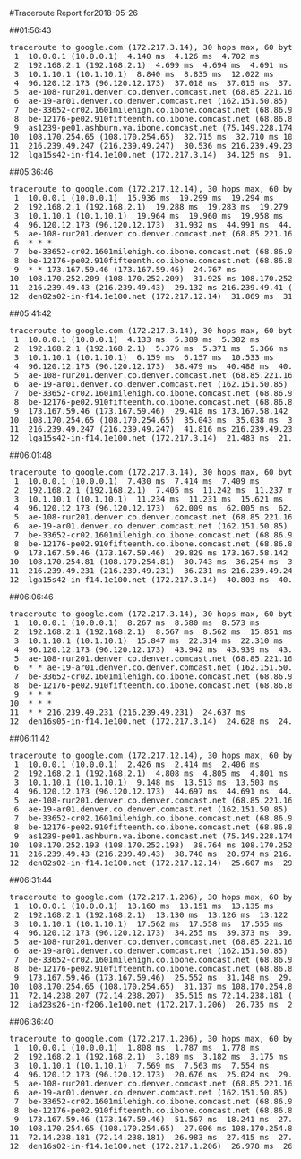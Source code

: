 #Traceroute Report for2018-05-26

##01:56:43

<p><pre><samp>traceroute to google.com (172.217.3.14), 30 hops max, 60 byte packets
 1  10.0.0.1 (10.0.0.1)  4.140 ms  4.126 ms  4.702 ms
 2  192.168.2.1 (192.168.2.1)  4.699 ms  4.694 ms  4.691 ms
 3  10.1.10.1 (10.1.10.1)  8.840 ms  8.835 ms  12.022 ms
 4  96.120.12.173 (96.120.12.173)  37.018 ms  37.015 ms  37.006 ms
 5  ae-108-rur201.denver.co.denver.comcast.net (68.85.221.161)  34.949 ms  36.986 ms  36.982 ms
 6  ae-19-ar01.denver.co.denver.comcast.net (162.151.50.85)  36.978 ms  35.584 ms  35.575 ms
 7  be-33652-cr02.1601milehigh.co.ibone.comcast.net (68.86.92.121)  30.986 ms  30.974 ms  30.969 ms
 8  be-12176-pe02.910fifteenth.co.ibone.comcast.net (68.86.83.94)  30.949 ms  31.688 ms  31.682 ms
 9  as1239-pe01.ashburn.va.ibone.comcast.net (75.149.228.174)  29.054 ms 173.167.58.142 (173.167.58.142)  30.574 ms as1239-pe01.ashburn.va.ibone.comcast.net (75.149.228.174)  30.561 ms
10  108.170.254.65 (108.170.254.65)  32.715 ms  32.710 ms 108.170.254.81 (108.170.254.81)  34.143 ms
11  216.239.49.247 (216.239.49.247)  30.536 ms 216.239.49.231 (216.239.49.231)  32.694 ms  32.691 ms
12  lga15s42-in-f14.1e100.net (172.217.3.14)  34.125 ms  91.291 ms  91.278 ms</samp></pre></p>

##05:36:46

<p><pre><samp>traceroute to google.com (172.217.12.14), 30 hops max, 60 byte packets
 1  10.0.0.1 (10.0.0.1)  15.936 ms  19.299 ms  19.294 ms
 2  192.168.2.1 (192.168.2.1)  19.288 ms  19.283 ms  19.279 ms
 3  10.1.10.1 (10.1.10.1)  19.964 ms  19.960 ms  19.958 ms
 4  96.120.12.173 (96.120.12.173)  31.932 ms  44.991 ms  44.984 ms
 5  ae-108-rur201.denver.co.denver.comcast.net (68.85.221.161)  41.762 ms  41.759 ms  49.312 ms
 6  * * *
 7  be-33652-cr02.1601milehigh.co.ibone.comcast.net (68.86.92.121)  31.666 ms  31.659 ms  31.656 ms
 8  be-12176-pe02.910fifteenth.co.ibone.comcast.net (68.86.83.94)  31.647 ms  31.638 ms  31.637 ms
 9  * * 173.167.59.46 (173.167.59.46)  24.767 ms
10  108.170.252.209 (108.170.252.209)  31.925 ms 108.170.252.193 (108.170.252.193)  31.915 ms  31.911 ms
11  216.239.49.43 (216.239.49.43)  29.132 ms 216.239.49.41 (216.239.49.41)  32.905 ms  32.901 ms
12  den02s02-in-f14.1e100.net (172.217.12.14)  31.869 ms  31.880 ms  33.285 ms</samp></pre></p>

##05:41:42

<p><pre><samp>traceroute to google.com (172.217.3.14), 30 hops max, 60 byte packets
 1  10.0.0.1 (10.0.0.1)  4.133 ms  5.389 ms  5.382 ms
 2  192.168.2.1 (192.168.2.1)  5.376 ms  5.371 ms  5.366 ms
 3  10.1.10.1 (10.1.10.1)  6.159 ms  6.157 ms  10.533 ms
 4  96.120.12.173 (96.120.12.173)  38.479 ms  40.488 ms  40.481 ms
 5  ae-108-rur201.denver.co.denver.comcast.net (68.85.221.161)  27.677 ms  40.470 ms  44.861 ms
 6  ae-19-ar01.denver.co.denver.comcast.net (162.151.50.85)  38.447 ms  21.499 ms  29.462 ms
 7  be-33652-cr02.1601milehigh.co.ibone.comcast.net (68.86.92.121)  37.656 ms  37.649 ms  37.642 ms
 8  be-12176-pe02.910fifteenth.co.ibone.comcast.net (68.86.83.94)  37.635 ms  42.010 ms  42.006 ms
 9  173.167.59.46 (173.167.59.46)  29.418 ms 173.167.58.142 (173.167.58.142)  34.859 ms as1239-pe01.ashburn.va.ibone.comcast.net (75.149.228.174)  34.850 ms
10  108.170.254.65 (108.170.254.65)  35.043 ms  35.038 ms  35.032 ms
11  216.239.49.247 (216.239.49.247)  41.816 ms 216.239.49.231 (216.239.49.231)  52.325 ms  41.805 ms
12  lga15s42-in-f14.1e100.net (172.217.3.14)  21.483 ms  21.467 ms  25.867 ms</samp></pre></p>

##06:01:48

<p><pre><samp>traceroute to google.com (172.217.3.14), 30 hops max, 60 byte packets
 1  10.0.0.1 (10.0.0.1)  7.430 ms  7.414 ms  7.409 ms
 2  192.168.2.1 (192.168.2.1)  7.405 ms  11.242 ms  11.237 ms
 3  10.1.10.1 (10.1.10.1)  11.234 ms  11.231 ms  15.621 ms
 4  96.120.12.173 (96.120.12.173)  62.009 ms  62.005 ms  62.000 ms
 5  ae-108-rur201.denver.co.denver.comcast.net (68.85.221.161)  29.798 ms  29.796 ms  34.175 ms
 6  ae-19-ar01.denver.co.denver.comcast.net (162.151.50.85)  34.169 ms  54.600 ms *
 7  be-33652-cr02.1601milehigh.co.ibone.comcast.net (68.86.92.121)  50.779 ms  58.771 ms  36.880 ms
 8  be-12176-pe02.910fifteenth.co.ibone.comcast.net (68.86.83.94)  57.582 ms  57.567 ms  57.557 ms
 9  173.167.59.46 (173.167.59.46)  29.829 ms 173.167.58.142 (173.167.58.142)  30.762 ms as1239-pe01.ashburn.va.ibone.comcast.net (75.149.228.174)  30.748 ms
10  108.170.254.81 (108.170.254.81)  30.743 ms  36.254 ms  36.247 ms
11  216.239.49.231 (216.239.49.231)  36.231 ms 216.239.49.247 (216.239.49.247)  45.048 ms  45.007 ms
12  lga15s42-in-f14.1e100.net (172.217.3.14)  40.803 ms  40.794 ms  27.673 ms</samp></pre></p>

##06:06:46

<p><pre><samp>traceroute to google.com (172.217.3.14), 30 hops max, 60 byte packets
 1  10.0.0.1 (10.0.0.1)  8.267 ms  8.580 ms  8.573 ms
 2  192.168.2.1 (192.168.2.1)  8.567 ms  8.562 ms  15.851 ms
 3  10.1.10.1 (10.1.10.1)  15.847 ms  22.314 ms  22.310 ms
 4  96.120.12.173 (96.120.12.173)  43.942 ms  43.939 ms  43.935 ms
 5  ae-108-rur201.denver.co.denver.comcast.net (68.85.221.161)  34.171 ms  34.168 ms  38.557 ms
 6  * * ae-19-ar01.denver.co.denver.comcast.net (162.151.50.85)  41.441 ms
 7  be-33652-cr02.1601milehigh.co.ibone.comcast.net (68.86.92.121)  43.464 ms  43.452 ms  43.441 ms
 8  be-12176-pe02.910fifteenth.co.ibone.comcast.net (68.86.83.94)  43.432 ms  43.431 ms  43.415 ms
 9  * * *
10  * * *
11  * * 216.239.49.231 (216.239.49.231)  24.637 ms
12  den16s05-in-f14.1e100.net (172.217.3.14)  24.628 ms  24.624 ms  33.502 ms</samp></pre></p>

##06:11:42

<p><pre><samp>traceroute to google.com (172.217.12.14), 30 hops max, 60 byte packets
 1  10.0.0.1 (10.0.0.1)  2.426 ms  2.414 ms  2.406 ms
 2  192.168.2.1 (192.168.2.1)  4.808 ms  4.805 ms  4.801 ms
 3  10.1.10.1 (10.1.10.1)  9.148 ms  13.513 ms  13.503 ms
 4  96.120.12.173 (96.120.12.173)  44.697 ms  44.691 ms  44.688 ms
 5  ae-108-rur201.denver.co.denver.comcast.net (68.85.221.161)  31.218 ms  31.214 ms  39.970 ms
 6  ae-19-ar01.denver.co.denver.comcast.net (162.151.50.85)  161.935 ms  117.128 ms  117.117 ms
 7  be-33652-cr02.1601milehigh.co.ibone.comcast.net (68.86.92.121)  45.114 ms  30.076 ms  30.061 ms
 8  be-12176-pe02.910fifteenth.co.ibone.comcast.net (68.86.83.94)  30.052 ms  30.042 ms  36.006 ms
 9  as1239-pe01.ashburn.va.ibone.comcast.net (75.149.228.174)  27.531 ms 173.167.59.46 (173.167.59.46)  34.390 ms  30.008 ms
10  108.170.252.193 (108.170.252.193)  38.764 ms 108.170.252.209 (108.170.252.209)  38.757 ms  38.748 ms
11  216.239.49.43 (216.239.49.43)  38.740 ms  20.974 ms 216.239.49.41 (216.239.49.41)  32.260 ms
12  den02s02-in-f14.1e100.net (172.217.12.14)  25.607 ms  29.988 ms  80.200 ms</samp></pre></p>

##06:31:44

<p><pre><samp>traceroute to google.com (172.217.1.206), 30 hops max, 60 byte packets
 1  10.0.0.1 (10.0.0.1)  13.160 ms  13.151 ms  13.135 ms
 2  192.168.2.1 (192.168.2.1)  13.130 ms  13.126 ms  13.122 ms
 3  10.1.10.1 (10.1.10.1)  17.562 ms  17.558 ms  17.555 ms
 4  96.120.12.173 (96.120.12.173)  34.255 ms  39.373 ms  39.354 ms
 5  ae-108-rur201.denver.co.denver.comcast.net (68.85.221.161)  34.242 ms  34.237 ms  34.228 ms
 6  ae-19-ar01.denver.co.denver.comcast.net (162.151.50.85)  59.759 ms  18.641 ms  23.050 ms
 7  be-33652-cr02.1601milehigh.co.ibone.comcast.net (68.86.92.121)  31.058 ms  31.051 ms  31.045 ms
 8  be-12176-pe02.910fifteenth.co.ibone.comcast.net (68.86.83.94)  35.390 ms  35.563 ms  35.553 ms
 9  173.167.59.46 (173.167.59.46)  25.552 ms  31.148 ms  29.582 ms
10  108.170.254.65 (108.170.254.65)  31.137 ms 108.170.254.81 (108.170.254.81)  35.524 ms  31.129 ms
11  72.14.238.207 (72.14.238.207)  35.515 ms 72.14.238.181 (72.14.238.181)  26.754 ms  26.744 ms
12  iad23s26-in-f206.1e100.net (172.217.1.206)  26.735 ms  26.728 ms  26.722 ms</samp></pre></p>

##06:36:40

<p><pre><samp>traceroute to google.com (172.217.1.206), 30 hops max, 60 byte packets
 1  10.0.0.1 (10.0.0.1)  1.808 ms  1.787 ms  1.778 ms
 2  192.168.2.1 (192.168.2.1)  3.189 ms  3.182 ms  3.175 ms
 3  10.1.10.1 (10.1.10.1)  7.569 ms  7.563 ms  7.554 ms
 4  96.120.12.173 (96.120.12.173)  20.676 ms  25.024 ms  29.404 ms
 5  ae-108-rur201.denver.co.denver.comcast.net (68.85.221.161)  59.218 ms  59.211 ms  59.205 ms
 6  ae-19-ar01.denver.co.denver.comcast.net (162.151.50.85)  29.376 ms  21.768 ms  51.575 ms
 7  be-33652-cr02.1601milehigh.co.ibone.comcast.net (68.86.92.121)  51.571 ms  42.859 ms  42.845 ms
 8  be-12176-pe02.910fifteenth.co.ibone.comcast.net (68.86.83.94)  47.200 ms  47.195 ms  51.572 ms
 9  173.167.59.46 (173.167.59.46)  51.567 ms  18.241 ms  27.030 ms
10  108.170.254.65 (108.170.254.65)  27.006 ms 108.170.254.81 (108.170.254.81)  27.001 ms 108.170.254.65 (108.170.254.65)  26.991 ms
11  72.14.238.181 (72.14.238.181)  26.983 ms  27.415 ms  27.411 ms
12  den16s02-in-f14.1e100.net (172.217.1.206)  26.978 ms  26.975 ms  31.776 ms</samp></pre></p>

